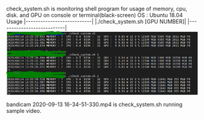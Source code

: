 check_system.sh is monitoring shell program for usage of memory, cpu, disk. and GPU on console or terminal(black-screen) 
OS : Ubuntu 18.04
Usage
|---------------------------|
|./check_system.sh [GPU NUMBER]|
|---------------------------|
![Running screen](./check_system_v0.1.PNG)

bandicam 2020-09-13 16-34-51-330.mp4 is check_system.sh running sample video.

